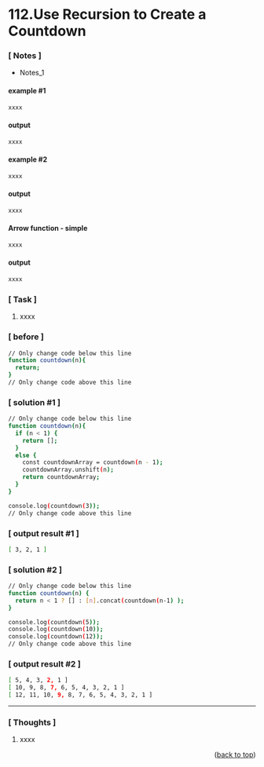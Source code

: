 <a name="topage"></a>

# 112.Use Recursion to Create a Countdown

### [ Notes ]
  * Notes_1

#### example #1

```sh
xxxx
```

#### output
```sh
xxxx
```

#### example #2

```sh
xxxx
```

#### output
```sh
xxxx
```

#### Arrow function - simple

```sh
xxxx
```

#### output
```sh
xxxx
```

### [ Task ]
  1. xxxx


### [ before ]

```sh
// Only change code below this line
function countdown(n){
  return;
}
// Only change code above this line
```

### [ solution #1 ]

```sh
// Only change code below this line
function countdown(n){
  if (n < 1) {
    return [];
  }
  else {
    const countdownArray = countdown(n - 1);
    countdownArray.unshift(n);
    return countdownArray;
  }
}

console.log(countdown(3));
// Only change code above this line
```

### [ output result #1 ]

```sh
[ 3, 2, 1 ]
```

### [ solution #2 ]

```sh
// Only change code below this line
function countdown(n) {
  return n < 1 ? [] : [n].concat(countdown(n-1) );
}

console.log(countdown(5));
console.log(countdown(10));
console.log(countdown(12));
// Only change code above this line
```

### [ output result #2 ]

```sh
[ 5, 4, 3, 2, 1 ]
[ 10, 9, 8, 7, 6, 5, 4, 3, 2, 1 ]
[ 12, 11, 10, 9, 8, 7, 6, 5, 4, 3, 2, 1 ]
```

-----

### [ Thoughts ]

  1. xxxx
  

<p align="right">(<a href="#topage">back to top</a>)</p>
<br/>
<br/>
